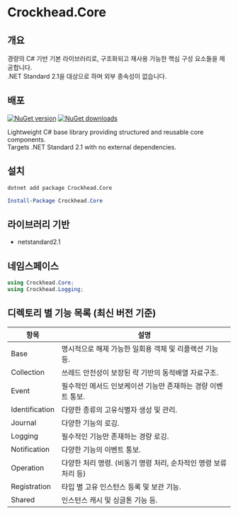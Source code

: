 # Crockhead.Core

## 개요
경량의 C# 기반 기본 라이브러리로, 구조화되고 재사용 가능한 핵심 구성 요소들을 제공합니다.   
.NET Standard 2.1을 대상으로 하며 외부 종속성이 없습니다.   

## 배포
[![NuGet version](https://img.shields.io/nuget/v/Crockhead.Core.svg?style=flat&logo=nuget)](https://www.nuget.org/packages/Crockhead.Core/)
[![NuGet downloads](https://img.shields.io/nuget/dt/Crockhead.Core.svg?style=flat)](https://www.nuget.org/packages/Crockhead.Core/)

Lightweight C# base library providing structured and reusable core components.   
Targets .NET Standard 2.1 with no external dependencies.   

## 설치
~~~bash
dotnet add package Crockhead.Core
~~~
~~~powershell
Install-Package Crockhead.Core
~~~

## 라이브러리 기반
- netstandard2.1   

## 네임스페이스
~~~cs
using Crockhead.Core;
using Crockhead.Logging;
~~~

## 디렉토리 별 기능 목록 (최신 버전 기준)
|항목|설명|
|---|---|
|Base|명시적으로 해제 가능한 일회용 객체 및 리플랙션 기능 등.|
|Collection|쓰레드 안전성이 보장된 락 기반의 동적배열 자료구조.|
|Event|필수적인 메서드 인보케이션 기능만 존재하는 경량 이벤트 통보.|
|Identification|다양한 종류의 고유식별자 생성 및 관리.|
|Journal|다양한 기능의 로깅.|
|Logging|필수적인 기능만 존재하는 경량 로깅.|   
|Notification|다양한 기능의 이벤트 통보.|
|Operation|다양한 처리 명령. (비동기 명령 처리, 순차적인 명령 보류 처리 등)|
|Registration|타입 별 고유 인스턴스 등록 및 보관 기능.| 
|Shared|인스턴스 캐시 및 싱글톤 기능 등.|

